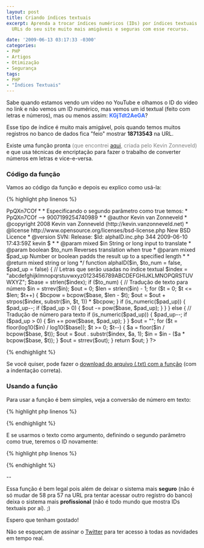 ```yaml
---
layout: post
title: Criando índices textuais
excerpt: Aprenda a trocar índices numéricos (IDs) por índices textuais e deixe o as
  URLs do seu site muito mais amigáveis e seguras com esse recurso.

date: '2009-06-13 03:17:33 -0300'
categories:
- PHP
- Artigos
- Otimização
- Segurança
tags:
- PHP
- "Índices Textuais"
---
```

Sabe quando estamos vendo um vídeo no YouTube e olhamos o ID do vídeo no link e não vemos um ID numérico, mas vemos um id textual (feito com letras e números), mas ou menos assim: <strong><span style="color: #3366ff;">KGjTdt2AeGA</span></strong>?

Esse tipo de índice é muito mais amigável, pois quando temos muitos registros no banco de dados fica "feio" mostrar <strong>18713543</strong> na URL.

Existe uma função pronta <span style="color: #808080;">(que encontrei [aqui](http://kevin.vanzonneveld.net/techblog/article/create_short_ids_with_php_like_youtube_or_tinyurl/), criada pelo Kevin Zonneveld)</span> e que usa técnicas de encriptação para fazer o trabalho de converter números em letras e vice-e-versa.

<h3>Código da função</h3>
Vamos ao código da função e depois eu explico como usá-la:


{% highlight php linenos %}
<?php
/**
* Traduz números para texto e vice-e-versa
*
* Traduz qualquer número (até 9007199254740992)
* para uma versão menor, usando letras:
* 9007199254740989 --> PpQXn7COf
*
* Especificando o segundo parâmetro como true temos:
* PpQXn7COf --> 9007199254740989
*
* @author    Kevin van Zonneveld <kevin@vanzonneveld.net>
* @copyright 2008 Kevin van Zonneveld (http://kevin.vanzonneveld.net)
* @license   http://www.opensource.org/licenses/bsd-license.php New BSD Licence
* @version   SVN: Release: $Id: alphaID.inc.php 344 2009-06-10 17:43:59Z kevin $
*
* @param mixed   $in     String or long input to translate
* @param boolean $to_num Reverses translation when true
* @param mixed   $pad_up Number or boolean padds the result up to a specified length
*
* @return mixed string or long
*/

function alphaID($in, $to_num = false, $pad_up = false) {
// Letras que serão usadas no índice textual
$index = "abcdefghijklmnopqrstuvwxyz0123456789ABCDEFGHIJKLMNOPQRSTUVWXYZ";
$base  = strlen($index);

if ($to_num) {
// Tradução de texto para número
$in  = strrev($in);
$out = 0;
$len = strlen($in) - 1;
for ($t = 0; $t <= $len; $t++) {
$bcpow = bcpow($base, $len - $t);
$out   = $out + strpos($index, substr($in, $t, 1)) * $bcpow;
}

if (is_numeric($pad_up)) {
$pad_up--;
if ($pad_up > 0) {
$out -= pow($base, $pad_up);
}
}
} else {
// Tradução de número para texto
if (is_numeric($pad_up)) {
$pad_up--;
if ($pad_up > 0) {
$in += pow($base, $pad_up);
}
}

$out = "";
for ($t = floor(log10($in) / log10($base)); $t >= 0; $t--) {
$a   = floor($in / bcpow($base, $t));
$out = $out . substr($index, $a, 1);
$in  = $in - ($a * bcpow($base, $t));
}
$out = strrev($out);
}

return $out;
}
?>
{% endhighlight %}

Se você quiser, pode fazer o [download do arquivo (.txt) com a função](/arquivos/2009/06/idtextual.txt) (com a indentação correta).

<h3>Usando a função</h3>
Para usar a função é bem simples, veja a conversão de número em texto:


{% highlight php linenos %}
<?php
echo alphaID(9007199254740989);
// Retorno: PpQXn7COf
?>
{% endhighlight %}

E se usarmos o texto como argumento, definindo o segundo parâmetro como true, teremos o ID novamente:


{% highlight php linenos %}
<?php
echo alphaID('PpQXn7COf', true);
// Retorno: 9007199254740989
?>
{% endhighlight %}

--

Essa função é bem legal pois além de deixar o sistema mais <strong>seguro</strong> (não é só mudar de 58 pra 57 na URL pra tentar acessar outro registro do banco) deixa o sistema mais <strong>profissional</strong> (não é todo mundo que mostra IDs textuais por aí). ;)

Espero que tenham gostado!

Não se esqueçam de assinar o [Twitter](http://twitter.com/tiutalk) para ter acesso à todas as novidades em tempo real.

